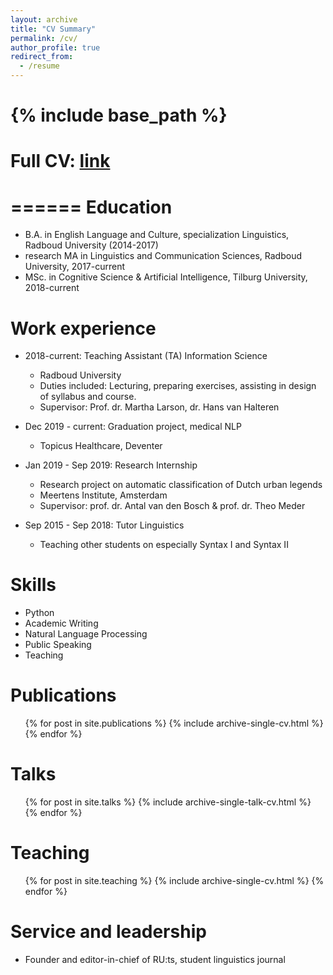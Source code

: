 ```yaml
---
layout: archive
title: "CV Summary"
permalink: /cv/
author_profile: true
redirect_from:
  - /resume
---
```


{% include base_path %}
======

Full CV: [link](/Myrthe_CV.pdf)
======

======
Education
======
* B.A. in English Language and Culture, specialization Linguistics, Radboud University (2014-2017)
* research MA in Linguistics and Communication Sciences, Radboud University, 2017-current
* MSc. in Cognitive Science & Artificial Intelligence, Tilburg University, 2018-current

Work experience
======
* 2018-current: Teaching Assistant (TA) Information Science
  * Radboud University
  * Duties included: Lecturing, preparing exercises, assisting in design of syllabus and course.
  * Supervisor: Prof. dr. Martha Larson, dr. Hans van Halteren

* Dec 2019 - current: Graduation project, medical NLP
  * Topicus Healthcare, Deventer
  
* Jan 2019 - Sep 2019: Research Internship
  * Research project on automatic classification of Dutch urban legends
  * Meertens Institute, Amsterdam
  * Supervisor: prof. dr. Antal van den Bosch & prof. dr. Theo Meder
  
* Sep 2015 - Sep 2018: Tutor Linguistics
  * Teaching other students on especially Syntax I and Syntax II
  
Skills
======
* Python
* Academic Writing
* Natural Language Processing
* Public Speaking
* Teaching

Publications
======
  <ul>{% for post in site.publications %}
    {% include archive-single-cv.html %}
  {% endfor %}</ul>
  
Talks
======
  <ul>{% for post in site.talks %}
    {% include archive-single-talk-cv.html %}
  {% endfor %}</ul>
  
Teaching
======
  <ul>{% for post in site.teaching %}
    {% include archive-single-cv.html %}
  {% endfor %}</ul>
  
Service and leadership
======
* Founder and editor-in-chief of RU:ts, student linguistics journal

